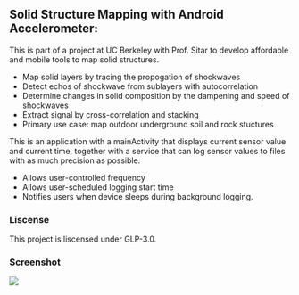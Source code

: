 ## Solid Structure Mapping with Android Accelerometer:
This is part of a project at UC Berkeley with Prof. Sitar to develop affordable and mobile tools to map solid structures.
- Map solid layers by tracing the propogation of shockwaves
- Detect echos of shockwave from sublayers with autocorrelation
- Determine changes in solid composition by the dampening and speed of shockwaves
- Extract signal by cross-correlation and stacking
- Primary use case: map outdoor underground soil and rock stuctures

This is an application with a mainActivity that displays current sensor value and current time, together with a service that can log sensor values to files with as much precision as possible.

- Allows user-controlled frequency 
- Allows user-scheduled logging start time
- Notifies users when device sleeps during background logging.

### Liscense
This project is liscensed under GLP-3.0.
### Screenshot
![](https://raw.githubusercontent.com/mzheng086/Accelerometer/master/main/res/drawable/screenshot.png)
